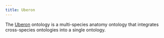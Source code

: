 ```yaml
---
title: Uberon
---
```


The [Uberon](http://uberon.github.io/) ontology is a multi-species anatomy ontology that integrates cross-species ontologies into a single ontology. 

